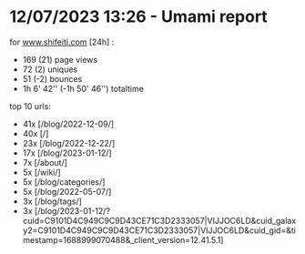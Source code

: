 # 12/07/2023 13:26 - Umami report
for www.shifeiti.com [24h] :

 - 169 (21) page views
 - 72 (2) uniques
 - 51 (-2) bounces
 - 1h 6' 42'' (-1h 50' 46'') totaltime


top 10 urls:
 - 41x [/blog/2022-12-09/]
 - 40x [/]
 - 23x [/blog/2022-12-22/]
 - 17x [/blog/2023-01-12/]
 - 7x [/about/]
 - 5x [/wiki/]
 - 5x [/blog/categories/]
 - 5x [/blog/2022-05-07/]
 - 3x [/blog/tags/]
 - 3x [/blog/2023-01-12/?cuid=C9101D4C949C9C9D43CE71C3D2333057|VIJJOC6LD&cuid_galaxy2=C9101D4C949C9C9D43CE71C3D2333057|VIJJOC6LD&cuid_gid=&timestamp=1688999070488&_client_version=12.41.5.1]


